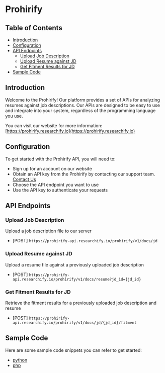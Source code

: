 # Prohirify

## Table of Contents
- [Introduction](#introduction)
- [Configuration](#configuration)
- [API Endpoints](#api-endpoints)
  - [Upload Job Description](#upload-job-description)
  - [Upload Resume against JD](#upload-resume-against-jd)
  - [Get Fitment Results for JD](#get-fitment-results-for-jd)
- [Sample Code](#sample-code)

## Introduction

Welcome to the Prohirify! Our platform provides a set of APIs for analyzing resumes against job descriptions. Our APIs are designed to be easy to use and integrate into your system, regardless of the programming language you use.

You can visit our website for more information: [https://prohirify.researchify.io](https://prohirify.researchify.io)


## Configuration

To get started with the Prohirify API, you will need to:

- Sign up for an account on our website
- Obtain an API key from the Prohirify by contacting our support team. [Contact Us](https://prohirify.researchify.io/contactus)
- Choose the API endpoint you want to use
- Use the API key to authenticate your requests

## API Endpoints

### Upload Job Description

Upload a job description file to our server

- [POST] `https://prohirify-api.researchify.io/prohirify/v1/docs/jd`

### Upload Resume against JD

Upload a resume file against a previously uploaded job description

- [POST] `https://prohirify-api.researchify.io/prohirify/v1/docs/resume?jd_id={jd_id}`

### Get Fitment Results for JD

Retrieve the fitment results for a previously uploaded job description and resume

- [POST] `https://prohirify-api.researchify.io/prohirify/v1/docs/jd/{jd_id}/fitment`

## Sample Code

Here are some sample code snippets you can refer to get started:

- [python](./python/sample.py)
- [php](./php/sample.php)


